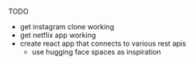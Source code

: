 TODO

- get instagram clone working
- get netflix app working
- create react app that connects to various rest apis
  - use hugging face spaces as inspiration

